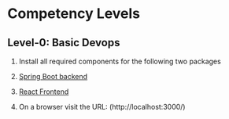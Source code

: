 # Competency Levels

## Level-0: Basic Devops

1. Install all required components for the following two packages
  1. [Spring Boot backend](https://github.com/IITBombayWeb/playlist-spring-boot)
  2. [React Frontend](https://github.com/IITBombayWeb/playlist-react)

2. On a browser visit the URL: (http://localhost:3000/)
